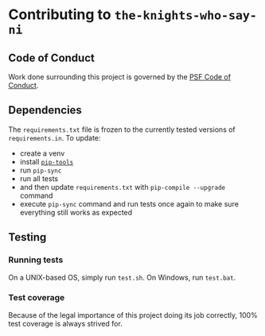 # Contributing to `the-knights-who-say-ni`

## Code of Conduct
Work done surrounding this project is governed by the
[PSF Code of Conduct](https://www.python.org/psf/codeofconduct/).

## Dependencies
The `requirements.txt` file is frozen to the currently tested
versions of `requirements.in`. To update: 
- create a venv
- install [`pip-tools`](https://pypi.org/project/pip-tools)
- run `pip-sync`
- run all tests
- and then update `requirements.txt` with `pip-compile --upgrade` command
- execute `pip-sync` command and run tests once again 
  to make sure everything still works as expected

## Testing
### Running tests
On a UNIX-based OS, simply run `test.sh`. On Windows, run
`test.bat`.

### Test coverage
Because of the legal importance of this project doing its job
correctly, 100% test coverage is always strived for.
